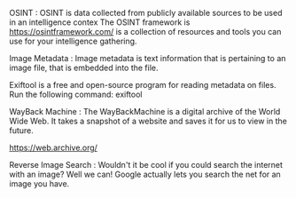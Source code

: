 OSINT : OSINT is data collected from publicly available sources to be used in an intelligence contex
The OSINT framework is https://osintframework.com/ is a collection of resources and tools you can use for your intelligence gathering.

Image Metadata : Image metadata is text information that is pertaining to an image file, that is embedded into the file.

Exiftool is a free and open-source program for reading metadata on files. 
Run the following command: exiftool <image file>

WayBack Machine : The WayBackMachine is a digital archive of the World Wide Web. It takes a snapshot of a website and saves it for us to view in the future.

https://web.archive.org/

Reverse Image Search : Wouldn't it be cool if you could search the internet with an image? Well we can! Google actually lets you search the net for an image you have.